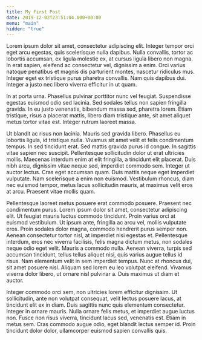 ```yaml
---
title: My First Post
date: 2019-12-02T23:51:04.000+00:00
menu: "main"
hidden: "true"
---
```

Lorem ipsum dolor sit amet, consectetur adipiscing elit. Integer tempor orci eget arcu egestas, quis scelerisque nulla dapibus. Nulla convallis, tortor ac lobortis accumsan, ex ligula molestie ex, at cursus ligula libero non magna. In erat sapien, eleifend ac consectetur vel, dignissim a enim. Orci varius natoque penatibus et magnis dis parturient montes, nascetur ridiculus mus. Integer eget ex tristique purus pharetra convallis. Nam quis dapibus dui. Integer a justo nec libero viverra efficitur in ut quam.

In at porta urna. Phasellus pulvinar porttitor nunc vel feugiat. Suspendisse egestas euismod odio sed lacinia. Sed sodales tellus non sapien fringilla gravida. In eu justo venenatis, bibendum massa sed, pharetra lorem. Etiam tristique, risus a placerat mattis, libero diam tristique ante, sit amet aliquet metus tortor vitae est. Integer rutrum laoreet massa.

Ut blandit ac risus non lacinia. Mauris sed gravida libero. Phasellus eu lobortis ligula, id tristique nulla. Vivamus sit amet velit et felis condimentum tempus. In sed tincidunt erat. Sed mattis gravida purus id congue. In sagittis vitae sapien nec suscipit. Pellentesque sollicitudin dolor ut erat ultricies mollis. Maecenas interdum enim at elit fringilla, a tincidunt elit placerat. Duis nibh arcu, dignissim vitae neque sed, imperdiet commodo sem. Integer ut auctor lectus. Cras eget accumsan quam. Duis mattis neque eget imperdiet vulputate. Nam scelerisque a enim non euismod. Vestibulum rhoncus, diam nec euismod tempor, metus lacus sollicitudin mauris, at maximus velit eros at arcu. Praesent vitae mollis quam.

Pellentesque laoreet metus posuere erat commodo posuere. Praesent nec condimentum purus. Lorem ipsum dolor sit amet, consectetur adipiscing elit. Ut feugiat mauris luctus commodo tincidunt. Proin varius orci at euismod vestibulum. Ut ipsum ante, fringilla ac arcu vel, mollis vulputate eros. Proin sodales dolor magna, commodo hendrerit purus semper non. Aenean consectetur tortor nisl, at imperdiet nisi egestas et. Pellentesque interdum, eros nec viverra facilisis, felis magna dictum metus, non sodales neque odio eget velit. Mauris a commodo nulla. Aenean viverra, turpis sed accumsan tincidunt, tellus tellus aliquet nisi, quis varius augue tellus id risus. Nam elementum velit in sem imperdiet tempus. Nunc at rhoncus dui, sit amet posuere nisl. Aliquam sed lorem eu leo volutpat eleifend. Vivamus viverra dolor libero, ut ornare nisl pulvinar a. Duis maximus ut diam et auctor.

Integer commodo orci sem, non ultricies lorem efficitur dignissim. Ut sollicitudin, ante non volutpat consequat, velit lectus posuere lacus, at tincidunt elit ex in diam. Duis sagittis nunc quis elementum consectetur. Integer in ornare mauris. Nulla ornare felis metus, et imperdiet augue luctus non. Fusce non risus viverra, tincidunt lacus sed, venenatis est. Etiam in metus sem. Cras commodo augue odio, eget blandit lectus semper id. Proin tincidunt dolor dolor, ullamcorper euismod sapien convallis quis.
